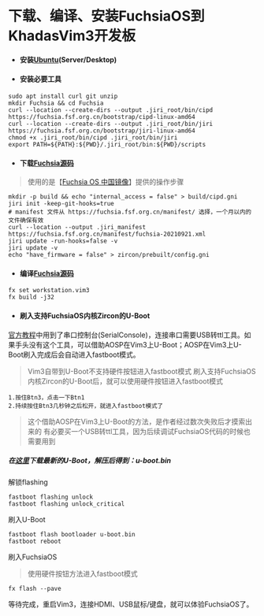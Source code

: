 # 下载、编译、安装FuchsiaOS到KhadasVim3开发板

- #### 安装[Ubuntu](https://ubuntu.com/download)(Server/Desktop)

- #### 安装必要工具
```
sudo apt install curl git unzip
mkdir Fuchsia && cd Fuchsia
curl --location --create-dirs --output .jiri_root/bin/cipd https://fuchsia.fsf.org.cn/bootstrap/cipd-linux-amd64
curl --location --create-dirs --output .jiri_root/bin/jiri https://fuchsia.fsf.org.cn/bootstrap/jiri-linux-amd64
chmod +x .jiri_root/bin/cipd .jiri_root/bin/jiri
export PATH=${PATH}:${PWD}/.jiri_root/bin:${PWD}/scripts
```

- #### 下载[Fuchsia源码](https://fuchsia.dev/fuchsia-src/get-started/get_fuchsia_source)
> 使用的是【[Fuchsia OS 中国镜像](https://fuchsia.fsf.org.cn/)】提供的操作步骤
```
mkdir -p build && echo "internal_access = false" > build/cipd.gni
jiri init -keep-git-hooks=true
# manifest 文件从 https://fuchsia.fsf.org.cn/manifest/ 选择，一个月以内的文件确保有效
curl --location --output .jiri_manifest https://fuchsia.fsf.org.cn/manifest/fuchsia-20210921.xml
jiri update -run-hooks=false -v
jiri update -v
echo "have_firmware = false" > zircon/prebuilt/config.gni
```

- #### 编译[Fuchsia源码](https://fuchsia.dev/fuchsia-src/get-started/build_fuchsia)
```
fx set workstation.vim3
fx build -j32
```

- #### 刷入支持FuchsiaOS内核Zircon的U-Boot
[官方教程](https://fuchsia.dev/fuchsia-src/development/hardware/khadas-vim3)中用到了串口控制台(SerialConsole)，连接串口需要USB转ttl工具。如果手头没有这个工具，可以借助AOSP在Vim3上U-Boot；AOSP在Vim3上U-Boot刷入完成后会自动进入fastboot模式。

> Vim3自带到U-Boot不支持硬件按钮进入fastboot模式
> 刷入支持FuchsiaOS内核Zircon的U-Boot后，就可以使用硬件按钮进入fastboot模式
```
1.按住Btn3，点击一下Btn1
2.持续按住Btn3几秒钟之后松开，就进入fastboot模式了
```

> 这个借助AOSP在Vim3上U-Boot的方法，是作者经过数次失败后才摸索出来的
> 有必要买一个USB转ttl工具，因为后续调试FuchsiaOS代码的时候也需要用到

##### 在[这里](https://chrome-infra-packages.appspot.com/p/fuchsia/prebuilt/third_party/firmware/vim3/+/2EuVZARuOjI_Z5HMNFrDv7V86Aqq0iZH7DesElTIqbYC)下载最新的U-Boot，解压后得到：u-boot.bin

解锁flashing
```
fastboot flashing unlock
fastboot flashing unlock_critical
```

刷入U-Boot
```
fastboot flash bootloader u-boot.bin
fastboot reboot
```

刷入FuchsiaOS
> 使用硬件按钮方法进入fastboot模式
```
fx flash --pave
```

等待完成，重启Vim3，连接HDMI、USB鼠标/键盘，就可以体验FuchsiaOS了。
